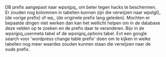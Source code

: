 DB prefix aangepast naar wpsnjpq_ om beter tegen hacks te beschermen. Er zouden nog kolommen in tabellen kunnen zijn die verwijzen naar wpstg0_ (de vorige prefix) of wp_ (de originele prefix lang geleden). Mochten er bepaalde dingen niet werken dan kan het wellicht helpen om in de database deze velden op te zoeken en de prefix daar te veranderen. Bijv in de wpsnjpq_usermeta tabel of de wpsnjpq_options tabel. Evt een google search voor 'wordpress change table prefix' doen om te kijken in welke tabellen nog meer waardes zouden kunnen staan die verwijzen naar de oude prefix.